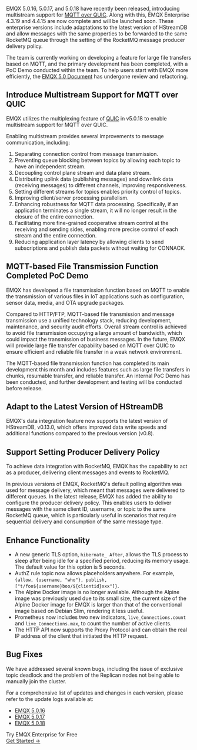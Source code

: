 EMQX 5.0.16, 5.0.17, and 5.0.18 have recently been released, introducing multistream support for [MQTT over QUIC](https://www.emqx.com/en/blog/mqtt-over-quic). Along with this, EMQX Enterprise 4.3.19 and 4.4.15 are now complete and will be launched soon. These enterprise versions include adaptations to the latest version of HStreamDB and allow messages with the same properties to be forwarded to the same RocketMQ queue through the setting of the RocketMQ message producer delivery policy.

The team is currently working on developing a feature for large file transfers based on MQTT, and the primary development has been completed, with a PoC Demo conducted within the team. To help users start with EMQX more efficiently, the [EMQX 5.0 Document](https://www.emqx.io/docs/en/v5.0) has undergone review and refactoring.

## Introduce Multistream Support for MQTT over QUIC

EMQX utilizes the multiplexing feature of [QUIC](https://www.emqx.com/en/blog/quic-protocol-the-features-use-cases-and-impact-for-iot-iov) in v5.0.18 to enable multistream support for MQTT over QUIC.

Enabling multistream provides several improvements to message communication, including:

1. Separating connection control from message transmission.
2. Preventing queue blocking between topics by allowing each topic to have an independent stream.
3. Decoupling control plane stream and data plane stream.
4. Distributing uplink data (publishing messages) and downlink data (receiving messages) to different channels, improving responsiveness.
5. Setting different streams for topics enables priority control of topics.
6. Improving client/server processing parallelism.
7. Enhancing robustness for MQTT data processing. Specifically, if an application terminates a single stream, it will no longer result in the closure of the entire connection.
8. Facilitating more fine-grained cooperative stream control at the receiving and sending sides, enabling more precise control of each stream and the entire connection.
9. Reducing application layer latency by allowing clients to send subscriptions and publish data packets without waiting for CONNACK.

## MQTT-based File Transmission Function Completed PoC Demo

EMQX has developed a file transmission function based on MQTT to enable the transmission of various files in IoT applications such as configuration, sensor data, media, and OTA upgrade packages.

Compared to HTTP/FTP, MQTT-based file transmission and message transmission use a unified technology stack, reducing development, maintenance, and security audit efforts. Overall stream control is achieved to avoid file transmission occupying a large amount of bandwidth, which could impact the transmission of business messages. In the future, EMQX will provide large file transfer capability based on MQTT over QUIC to ensure efficient and reliable file transfer in a weak network environment.

The MQTT-based file transmission function has completed its main development this month and includes features such as large file transfers in chunks, resumable transfer, and reliable transfer. An internal PoC Demo has been conducted, and further development and testing will be conducted before release.

## Adapt to the Latest Version of HStreamDB

EMQX's data integration feature now supports the latest version of HStreamDB, v0.13.0, which offers improved data write speeds and additional functions compared to the previous version (v0.8).

## Support Setting Producer Delivery Policy

To achieve data integration with RocketMQ, EMQX has the capability to act as a producer, delivering client messages and events to RocketMQ.

In previous versions of EMQX, RocketMQ's default polling algorithm was used for message delivery, which meant that messages were delivered to different queues. In the latest release, EMQX has added the ability to configure the producer delivery policy. This enables users to deliver messages with the same client ID, username, or topic to the same RocketMQ queue, which is particularly useful in scenarios that require sequential delivery and consumption of the same message type.

## Enhance Functionality

- A new generic TLS option, `hibernate_ After`, allows the TLS process to sleep after being idle for a specified period, reducing its memory usage. The default value for this option is 5 seconds.
- AuthZ rule topic now allows placeholders anywhere. For example, `{allow, {username, "who"}, publish, ["t/foo${username}boo/${clientid}xxx"]}`.
- The Alpine Docker image is no longer available. Although the Alpine image was previously used due to its small size, the current size of the Alpine Docker image for EMQX is larger than that of the conventional image based on Debian Slim, rendering it less useful.
- Prometheus now includes two new indicators, `live_Connections.count` and `live_Connections.max`, to count the number of active clients.
- The HTTP API now supports the Proxy Protocol and can obtain the real IP address of the client that initiated the HTTP request.

## Bug Fixes

We have addressed several known bugs, including the issue of exclusive topic deadlock and the problem of the Replican nodes not being able to manually join the cluster.

For a comprehensive list of updates and changes in each version, please refer to the update logs available at:

- [EMQX 5.0.16](https://www.emqx.com/en/changelogs/broker/5.0.16)
- [EMQX 5.0.17](https://www.emqx.com/en/changelogs/broker/5.0.17)
- [EMQX 5.0.18](https://www.emqx.com/en/changelogs/broker/5.0.18)



<section class="promotion">
    <div>
        Try EMQX Enterprise for Free
    </div>
    <a href="https://www.emqx.com/en/try?product=enterprise" class="button is-gradient px-5">Get Started →</a>
</section>
